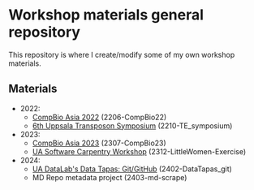 # Workshop materials general repository

This repository is where I create/modify some of my own workshop materials.

## Materials

- 2022:
    - [CompBio Asia 2022](https://www.umt.edu/comp-bio-asia/compbio2022/) (2206-CompBio22)
    - [6th Uppsala Transposon Symposium](https://transposonsymposium.wordpress.com/2022/07/05/save-the-date-6th-uppsala-transposon-symposium-in-person/) (2210-TE_symposium)
- 2023:
    - [CompBio Asia 2023](https://www.umt.edu/comp-bio-asia/) (2307-CompBio23)
    - [UA Software Carpentry Workshop](https://microscopy.arizona.edu/news/ua-software-carpentry-workshop-dec-9-10-2023) (2312-LittleWomen-Exercise)
- 2024:
    - [UA DataLab's Data Tapas: Git/GitHub](https://datascience.arizona.edu/events/data-science-tapas-savor-tools-data-mastery) (2402-DataTapas_git)
    - MD Repo metadata project (2403-md-scrape)